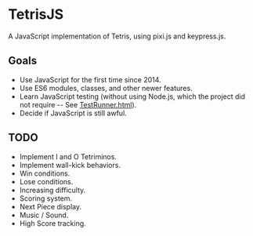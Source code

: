 # TetrisJS

A JavaScript implementation of Tetris, using pixi.js and keypress.js.

## Goals

* Use JavaScript for the first time since 2014.
* Use ES6 modules, classes, and other newer features.
* Learn JavaScript testing (without using Node.js, which the project did not require -- See [TestRunner.html][1]).
* Decide if JavaScript is still awful.

[1]: TestRunner.html

## TODO

* Implement I and O Tetriminos.
* Implement wall-kick behaviors.
* Win conditions.
* Lose conditions.
* Increasing difficulty.
* Scoring system.
* Next Piece display.
* Music / Sound.
* High Score tracking.
